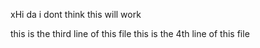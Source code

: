 xHi da i dont think this will work

this is the third line of this file
this is the 4th line of this file